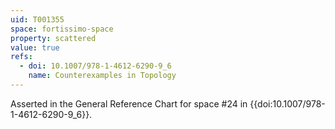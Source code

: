 ```yaml
---
uid: T001355
space: fortissimo-space
property: scattered
value: true
refs:
  - doi: 10.1007/978-1-4612-6290-9_6
    name: Counterexamples in Topology
---
```

Asserted in the General Reference Chart for space #24 in
{{doi:10.1007/978-1-4612-6290-9_6}}.
